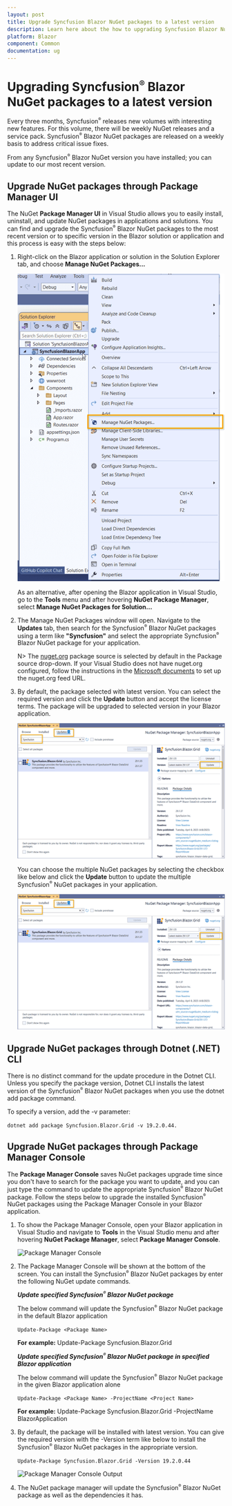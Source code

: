 ```yaml
---
layout: post
title: Upgrade Syncfusion Blazor NuGet packages to a latest version
description: Learn here about the how to upgrading Syncfusion Blazor NuGet packages to a latest version using NuGet manager and package manager UI.
platform: Blazor
component: Common
documentation: ug
---
```


# Upgrading Syncfusion<sup style="font-size:70%">&reg;</sup> Blazor NuGet packages to a latest version

Every three months, Syncfusion<sup style="font-size:70%">&reg;</sup> releases new volumes with interesting new features. For this volume, there will be weekly NuGet releases and a service pack. Syncfusion<sup style="font-size:70%">&reg;</sup> Blazor NuGet packages are released on a weekly basis to address critical issue fixes.

From any Syncfusion<sup style="font-size:70%">&reg;</sup> Blazor NuGet version you have installed; you can update to our most recent version.

## Upgrade NuGet packages through Package Manager UI

The NuGet **Package Manager UI** in Visual Studio allows you to easily install, uninstall, and update NuGet packages in applications and solutions. You can find and upgrade the Syncfusion<sup style="font-size:70%">&reg;</sup> Blazor NuGet packages to the most recent version or to specific version in the Blazor solution or application and this process is easy with the steps below:

1. Right-click on the Blazor application or solution in the Solution Explorer tab, and choose **Manage NuGet Packages...**

    ![Manage NuGet Packages add-in](images/ManageNuGet.png)

    As an alternative, after opening the Blazor application in Visual Studio, go to the **Tools** menu and after hovering **NuGet Package Manager**, select **Manage NuGet Packages for Solution...**

2. The Manage NuGet Packages window will open. Navigate to the **Updates** tab, then search for the Syncfusion<sup style="font-size:70%">&reg;</sup> Blazor NuGet packages using a term like **"Syncfusion"** and select the appropriate Syncfusion<sup style="font-size:70%">&reg;</sup> Blazor NuGet package for your application.

    N> The [nuget.org](https://api.nuget.org/v3/index.json) package source is selected by default in the Package source drop-down. If your Visual Studio does not have nuget.org configured, follow the instructions in the [Microsoft documents](https://learn.microsoft.com/en-us/nuget/consume-packages/install-use-packages-visual-studio#package-sources) to set up the nuget.org feed URL.

3. By default, the package selected with latest version. You can select the required version and click the **Update** button and accept the license terms. The package will be upgraded to selected version in your Blazor application.

    ![Blazor Upgrade](images/NuGetUpgrade.png)

    You can choose the multiple NuGet packages by selecting the checkbox like below and click the **Update** button to update the multiple Syncfusion<sup style="font-size:70%">&reg;</sup> NuGet packages in your application.

    ![Blazor Upgrade](images/MultipleNuGetUpgrade.png)

## Upgrade NuGet packages through Dotnet (.NET) CLI

There is no distinct command for the update procedure in the Dotnet CLI. Unless you specify the package version, Dotnet CLI installs the latest version of the Syncfusion<sup style="font-size:70%">&reg;</sup> Blazor NuGet packages when you use the dotnet add package command.

To specify a version, add the -v parameter:

```dotnet add package Syncfusion.Blazor.Grid -v 19.2.0.44.```

## Upgrade NuGet packages through Package Manager Console

The **Package Manager Console** saves NuGet packages upgrade time since you don't have to search for the package you want to update, and you can just type the command to update the appropriate Syncfusion<sup style="font-size:70%">&reg;</sup> Blazor NuGet package. Follow the steps below to upgrade the installed Syncfusion<sup style="font-size:70%">&reg;</sup> NuGet packages using the Package Manager Console in your Blazor application.

1. To show the Package Manager Console, open your Blazor application in Visual Studio and navigate to **Tools** in the Visual Studio menu and after hovering **NuGet Package Manager**, select **Package Manager Console**.

    ![Package Manager Console](images/console.png)

2. The Package Manager Console will be shown at the bottom of the screen. You can install the Syncfusion<sup style="font-size:70%">&reg;</sup> Blazor NuGet packages by enter the following NuGet update commands.

    ***Update specified Syncfusion<sup style="font-size:70%">&reg;</sup> Blazor NuGet package***

    The below command will update the Syncfusion<sup style="font-size:70%">&reg;</sup> Blazor NuGet package in the default Blazor application

    ```Update-Package <Package Name>```

    **For example:** Update-Package Syncfusion.Blazor.Grid

    ***Update specified Syncfusion<sup style="font-size:70%">&reg;</sup> Blazor NuGet package in specified Blazor application***

    The below command will update the Syncfusion<sup style="font-size:70%">&reg;</sup> Blazor NuGet package in the given Blazor application alone

    ```Update-Package <Package Name> -ProjectName <Project Name>```

    **For example:** Update-Package Syncfusion.Blazor.Grid -ProjectName BlazorApplication

3. By default, the package will be installed with latest version. You can give the required version with the -Version term like below to install the Syncfusion<sup style="font-size:70%">&reg;</sup> Blazor NuGet packages in the appropriate version.

    ```Update-Package Syncfusion.Blazor.Grid -Version 19.2.0.44```

    ![Package Manager Console Output](images/UpdateConsole.png)

4. The NuGet package manager will update the Syncfusion<sup style="font-size:70%">&reg;</sup> Blazor NuGet package as well as the dependencies it has.